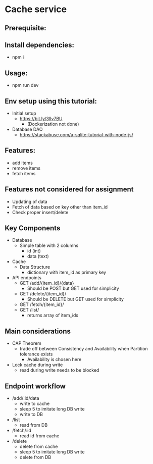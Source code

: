 # Cache service

## Prerequisite:

## Install dependencies:
 * npm i

## Usage:
 * npm run dev

## Env setup using this tutorial:
 * Initial setup
   * https://bit.ly/3lIv7BU
     * (Dockerization not done)
 * Database DAO
   * https://stackabuse.com/a-sqlite-tutorial-with-node-js/

## Features:
 * add items
 * remove items
 * fetch items

## Features not considered for assignment
 * Updating of data
 * Fetch of data based on key other than item_id
 * Check proper insert/delete

## Key Components
 * Database
   * Simple table with 2 columns
     * id (int)
     * data (text)
 * Cache
   * Data Structure
     * dictionary with item_id as primary key
 * API endpoints
   * GET /add/{item_id}/{data}
     * Should be POST but GET used for simplicity
   * GET /delete/{item_id}/
     * Should be DELETE but GET used for simplicity
   * GET /fetch/{item_id}/
   * GET /list/
     * returns array of item_ids

## Main considerations
 * CAP Theorem
   * trade off between Consistency and Availability when Partition tolerance exists
     * Availability is chosen here
 * Lock cache during write
   * read during write needs to be blocked

## Endpoint workflow
 * /add/:id/data
   * write to cache
   * sleep 5 to imitate long DB write
   * write to DB
 * /list
   * read from DB
 * /fetch/:id
   * read id from cache
 * /delete
   * delete from cache
   * sleep 5 to imitate long DB write
   * delete from DB
